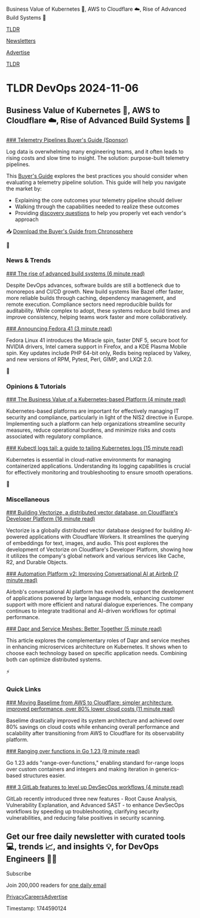 Business Value of Kubernetes 🫛, AWS to Cloudflare ☁️, Rise of Advanced Build Systems 🚧

[TLDR](/)

[Newsletters](/newsletters)

[Advertise](https://advertise.tldr.tech/)

[TLDR](/)

# TLDR DevOps 2024-11-06

## Business Value of Kubernetes 🫛, AWS to Cloudflare ☁️, Rise of Advanced Build Systems 🚧

### 

[### Telemetry Pipelines Buyer's Guide (Sponsor)](https://chronosphere.io/resource/the-buyers-guide-to-telemetry-pipelines/?utm_source=tldr-devops&amp;utm_medium=newsletter)

Log data is overwhelming many engineering teams, and it often leads to rising costs and slow time to insight. The solution: purpose-built telemetry pipelines.

This [Buyer's Guide](https://chronosphere.io/resource/the-buyers-guide-to-telemetry-pipelines/?utm_source=tldr-devops&utm_medium=newsletter) explores the best practices you should consider when evaluating a telemetry pipeline solution. This guide will help you navigate the market by:

* Explaining the core outcomes your telemetry pipeline should deliver
* Walking through the capabilities needed to realize these outcomes
* Providing [discovery questions](https://chronosphere.io/resource/the-buyers-guide-to-telemetry-pipelines/?utm_source=tldr-devops&utm_medium=newsletter) to help you properly vet each vendor's approach

📥 [Download the Buyer's Guide from Chronosphere](https://chronosphere.io/resource/the-buyers-guide-to-telemetry-pipelines/?utm_source=tldr-devops&utm_medium=newsletter)

📱

### News & Trends

[### The rise of advanced build systems (6 minute read)](https://www.scalevp.com/insights/the-rise-of-advanced-build-systems/?utm_source=tldrdevops)

Despite DevOps advances, software builds are still a bottleneck due to monorepos and CI/CD growth. New build systems like Bazel offer faster, more reliable builds through caching, dependency management, and remote execution. Compliance sectors need reproducible builds for auditability. While complex to adopt, these systems reduce build times and improve consistency, helping teams work faster and more collaboratively.

[### Announcing Fedora 41 (3 minute read)](https://www.redhat.com/en/blog/announcing-fedora-41?utm_source=tldrdevops)

Fedora Linux 41 introduces the Miracle spin, faster DNF 5, secure boot for NVIDIA drivers, Intel camera support in Firefox, and a KDE Plasma Mobile spin. Key updates include PHP 64-bit only, Redis being replaced by Valkey, and new versions of RPM, Pytest, Perl, GIMP, and LXQt 2.0.

🚀

### Opinions & Tutorials

[### The Business Value of a Kubernetes-based Platform (4 minute read)](https://elastisys.com/the-business-value-of-a-kubernetes-based-platform/?utm_source=tldrdevops)

Kubernetes-based platforms are important for effectively managing IT security and compliance, particularly in light of the NIS2 directive in Europe. Implementing such a platform can help organizations streamline security measures, reduce operational burdens, and minimize risks and costs associated with regulatory compliance.

[### Kubectl logs tail: a guide to tailing Kubernetes logs (15 minute read)](https://www.cncf.io/blog/2024/11/01/kubectl-logs-tail-a-guide-to-tailing-kubernetes-logs/?utm_source=tldrdevops)

Kubernetes is essential in cloud-native environments for managing containerized applications. Understanding its logging capabilities is crucial for effectively monitoring and troubleshooting to ensure smooth operations.

🎁

### Miscellaneous

[### Building Vectorize, a distributed vector database, on Cloudflare's Developer Platform (16 minute read)](https://blog.cloudflare.com/building-vectorize-a-distributed-vector-database-on-cloudflare-developer-platform/?utm_source=tldrdevops)

Vectorize is a globally distributed vector database designed for building AI-powered applications with Cloudflare Workers. It streamlines the querying of embeddings for text, images, and audio. This post explores the development of Vectorize on Cloudflare's Developer Platform, showing how it utilizes the company's global network and various services like Cache, R2, and Durable Objects.

[### Automation Platform v2: Improving Conversational AI at Airbnb (7 minute read)](https://medium.com/airbnb-engineering/automation-platform-v2-improving-conversational-ai-at-airbnb-d86c9386e0cb?utm_source=tldrdevops)

Airbnb's conversational AI platform has evolved to support the development of applications powered by large language models, enhancing customer support with more efficient and natural dialogue experiences. The company continues to integrate traditional and AI-driven workflows for optimal performance.

[### Dapr and Service Meshes: Better Together (5 minute read)](https://dzone.com/articles/dapr-and-service-meshes-better-together?utm_source=tldrdevops)

This article explores the complementary roles of Dapr and service meshes in enhancing microservices architecture on Kubernetes. It shows when to choose each technology based on specific application needs. Combining both can optimize distributed systems.

⚡️

### Quick Links

[### Moving Baselime from AWS to Cloudflare: simpler architecture, improved performance, over 80% lower cloud costs (11 minute read)](https://blog.cloudflare.com/80-percent-lower-cloud-cost-how-baselime-moved-from-aws-to-cloudflare/?utm_source=tldrdevops)

Baselime drastically improved its system architecture and achieved over 80% savings on cloud costs while enhancing overall performance and scalability after transitioning from AWS to Cloudflare for its observability platform.

[### Ranging over functions in Go 1.23 (9 minute read)](https://eli.thegreenplace.net/2024/ranging-over-functions-in-go-123/?utm_source=tldrdevops)

Go 1.23 adds "range-over-functions," enabling standard for-range loops over custom containers and integers and making iteration in generics-based structures easier.

[### 3 GitLab features to level up DevSecOps workflows (4 minute read)](https://about.gitlab.com/blog/2024/10/29/3-gitlab-features-to-level-up-devsecops-workflows/?utm_source=tldrdevops)

GitLab recently introduced three new features - Root Cause Analysis, Vulnerability Explanation, and Advanced SAST - to enhance DevSecOps workflows by speeding up troubleshooting, clarifying security vulnerabilities, and reducing false positives in security scanning.

## Get our free daily newsletter with curated tools 💻, trends 📈, and insights 💡, for DevOps Engineers 👨‍💻

Subscribe

Join 200,000 readers for [one daily email](/api/latest/devops)

[Privacy](/privacy)[Careers](https://jobs.ashbyhq.com/tldr.tech)[Advertise](/devops/advertise)

Timestamp: 1744590124